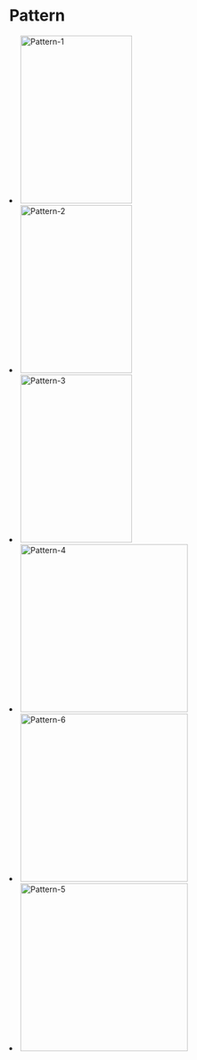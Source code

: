 # Pattern

<list type="none" columns="4">
<li>
    <a href="리팩터링-2판.md">
        <img src="리팩터링 2판.png" alt="Pattern-1" height="300" width="200"/>
    </a>
</li>
<li>
    <a href="쏙쏙-들어오는-함수형-코딩.md">
        <img src="쏙쏙 들어오는 함수형 코딩.png" alt="Pattern-2" height="300" width="200"/>
    </a>
</li>
<li>
    <a href="리액트-훅을-활용한-마이크로-상태-관리.md">
        <img src="리액트 훅을 활용한 마이크로 상태 관리.png" alt="Pattern-3" height="300" width="200"/>
    </a>
</li>
<li>
    <a href="클린-코드.md">
        <img src="클린 코드.jpg" alt="Pattern-4" height="300"/>
    </a>
</li>
<li>
    <a href="자바스크립트-리액트-디자인-패턴.md">
        <img src="자바스크립트 리액트 디자인 패턴.png" alt="Pattern-6" height="300"/>
    </a>
</li>
<li>
    <a href="실무로-통하는-클린-코드.md">
        <img src="실무로 통하는 클린 코드.png" alt="Pattern-5" height="300"/>
    </a>
</li>
</list>